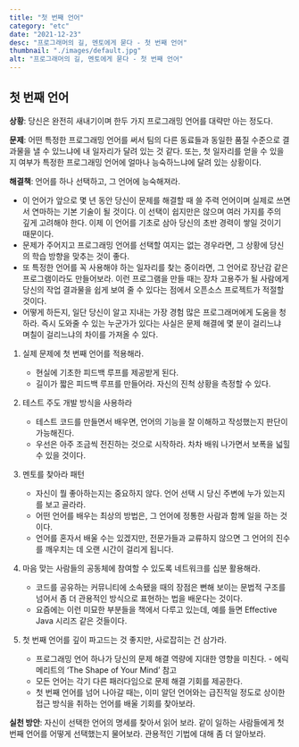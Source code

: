 ```yaml
---
title: "첫 번째 언어"
category: "etc"
date: "2021-12-23"
desc: "프로그래머의 길, 멘토에게 묻다 - 첫 번째 언어"
thumbnail: "./images/default.jpg"
alt: "프로그래머의 길, 멘토에게 묻다 - 첫 번째 언어"
---
```


## 첫 번째 언어

**상황**: 당신은 완전히 새내기이며 한두 가지 프로그래밍 언어를 대략만 아는 정도다.

**문제**: 어떤 특정한 프로그래밍 언어를 써서 팀의 다른 동료들과 동일한 품질 수준으로 결과물을 낼 수 있느냐에 내 일자리가 달려 있는 것 같다. 또는, 첫 일자리를 얻을 수 있을지 여부가 특정한 프로그래밍 언어에 얼마나 능숙하느냐에 달려 있는 상황이다.

**해결책**: 언어를 하나 선택하고, 그 언어에 능숙해져라.

- 이 언어가 앞으로 몇 년 동안 당신이 문제를 해결할 때 쓸 주력 언어이며 실제로 쓰면서 연마하는 기본 기술이 될 것이다. 이 선택이 쉽지만은 않으며 여러 가지를 주의 깊게 고려해야 한다. 이제 이 언어를 기초로 삼아 당신의 초반 경력이 쌓일 것이기 때문이다.
- 문제가 주어지고 프로그래밍 언어를 선택할 여지는 없는 경우라면, 그 상황에 당신의 학습 방향을 맞추는 것이 좋다.
- 또 특정한 언어를 꼭 사용해야 하는 일자리를 찾는 중이라면, 그 언어로 장난감 같은 프로그램이라도 만들어보라. 이런 프로그램을 만들 때는 장차 고용주가 될 사람에게 당신의 작업 결과물을 쉽게 보여 줄 수 있다는 점에서 오픈소스 프로젝트가 적절할 것이다.
- 어떻게 하든지, 일단 당신이 알고 지내는 가장 경험 많은 프로그래머에게 도움을 청하라. 즉시 도와줄 수 있는 누군가가 있다는 사실은 문제 해결에 몇 분이 걸리느냐 며칠이 걸리느냐의 차이를 가져올 수 있다.

1) 실제 문제에 첫 번째 언어를 적용해라.

    - 현실에 기초한 피드백 루프를 제공받게 된다.
    - 길이가 짧은 피드백 루프를 만들어라. 자신의 진척 상황을 측정할 수 있다.

2) 테스트 주도 개발 방식을 사용하라

    - 테스트 코드를 만들면서 배우면, 언어의 기능을 잘 이해하고 작성했는지 판단이 가능해진다.
    - 우선은 아주 조금씩 전진하는 것으로 시작하라. 차차 배워 나가면서 보폭을 넓힐 수 있을 것이다.

3) 멘토를 찾아라 패턴

    - 자신이 뭘 좋아하는지는 중요하지 않다. 언어 선택 시 당신 주변에 누가 있는지를 보고 골라라.
    - 어떤 언어를 배우는 최상의 방법은, 그 언어에 정통한 사람과 함께 일을 하는 것이다.
    - 언어를 혼자서 배울 수는 있겠지만, 전문가들과 교류하지 않으면 그 언어의 진수를 깨우치는 데 오랜 시간이 걸리게 됩니다.

4) 마음 맞는 사람들의 공동체에 참여할 수 있도록 네트워크를 십분 활용해라.

    - 코드를 공유하는 커뮤니티에 소속됐을 때의 장점은 뻔해 보이는 문법적 구조를 넘어서 좀 더 관용적인 방식으로 표현하는 법을 배운다는 것이다.
    - 요즘에는 이런 미묘한 부분들을 책에서 다루고 있는데, 예를 들면 Effective Java 시리즈 같은 것들이다.

5) 첫 번째 언어를 깊이 파고드는 것 좋지만, 사로잡히는 건 삼가라.

    - 프로그래밍 언어 하나가 당신의 문제 해결 역량에 지대한 영향을 미친다. - 에릭 메리트의 ‘The Shape of Your Mind’ 참고
    - 모든 언어는 각기 다른 패러다임으로 문제 해결 기회를 제공한다.
    - 첫 번째 언어를 넘어 나아갈 때는, 이미 알던 언어와는 급진적일 정도로 상이한 접근 방식을 취하는 언어를 배울 기회를 찾아보라.
   
**실천 방안**: 자신이 선택한 언어의 명세를 찾아서 읽어 보라. 같이 일하는 사람들에게 첫 번째 언어를 어떻게 선택했는지 물어보라. 관용적인 기법에 대해 좀 더 알아보라.
